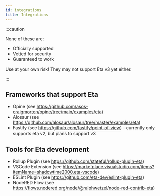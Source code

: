 ```yaml
---
id: integrations
title: Integrations
---
```


:::caution

None of these are:

- Officially supported
- Vetted for security
- Guaranteed to work

Use at your own risk! They may not support Eta v3 yet either.

:::

## Frameworks that support Eta

- Opine (see https://github.com/asos-craigmorten/opine/tree/main/examples/eta)
- Alosaur (see https://github.com/alosaur/alosaur/tree/master/examples/eta)
- Fastify (see https://github.com/fastify/point-of-view) - currently only supports eta v2, but plans to support v3

## Tools for Eta development

- Rollup Plugin (see https://github.com/stateful/rollup-plugin-eta)
- VSCode Extension (see https://marketplace.visualstudio.com/items?itemName=shadowtime2000.eta-vscode)
- ESLint Plugin (see https://github.com/eta-dev/eslint-plugin-eta)
- NodeRED Flow (see https://flows.nodered.org/node/@ralphwetzel/node-red-contrib-eta)
